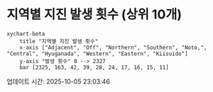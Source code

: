 # 지역별 지진 발생 횟수 (상위 10개)

```mermaid
xychart-beta
    title "지역별 지진 발생 횟수"
    x-axis ["Adjacent", "Off", "Northern", "Southern", "Noto,", "Central", "Hyuganada", "Western", "Eastern", "Kiisuido"]
    y-axis "발생 횟수" 0 --> 2327
    bar [2325, 163, 42, 39, 28, 24, 17, 16, 15, 11]
```

업데이트 시간: 2025-10-05 23:03:46

